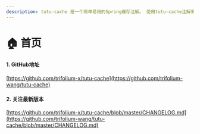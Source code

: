 ```yaml
---
description: tutu-cache 是一个简单易用的Spring缓存注解。 使用tutu-cache注解来代替@Cacheable和@CacheEvict等注解。
---
```


# 🏠 首页

#### 1. GitHub地址

[https://github.com/trifolium-x/tutu-cache](https://github.com/trifolium-wang/tutu-cache)

#### 2. 关注最新版本

[https://github.com/trifolium-x/tutu-cache/blob/master/CHANGELOG.md](https://github.com/trifolium-wang/tutu-cache/blob/master/CHANGELOG.md)
